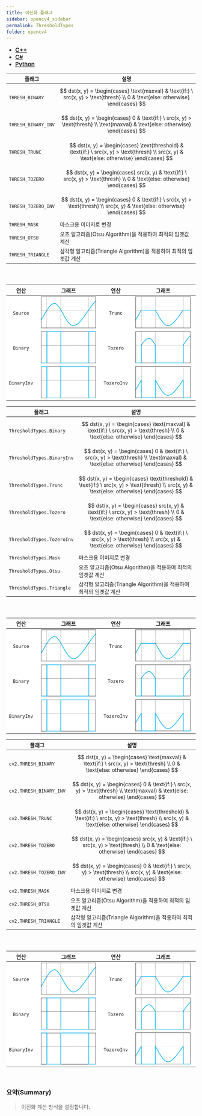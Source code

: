 ```yaml
---
title: 이진화 플래그
sidebar: opencv4_sidebar
permalink: ThresholdTypes
folder: opencv4
---
```


<ul id="profileTabs" class="nav nav-tabs">
    <li class="active"><a class="noCrossRef" href="#L1" data-toggle="tab" style="width: 100px; text-align: center; font-weight: 600; font-size: 15px;">C++</a></li>
    <li><a class="noCrossRef" href="#L2" data-toggle="tab" style="width: 100px; text-align: center; font-weight: 600; font-size: 15px;">C#</a></li>
    <li><a class="noCrossRef" href="#L3" data-toggle="tab" style="width: 100px; text-align: center; font-weight: 600; font-size: 15px;">Python</a></li>
</ul>

<div class="tab-content">
<div role="tabpanel" class="tab-pane active" id="L1" markdown="1">

| 플래그             | 설명                                                             |
| ----------------- | ---------------------------------------------------------------- |
| `THRESH_BINARY` | $$ dst(x, y) = \begin{cases} \text{maxval} & \text{if:} \ src(x, y) > \text{thresh} \\ 0 & \text{else: otherwise} \end{cases} $$ |
| `THRESH_BINARY_INV` | $$ dst(x, y) = \begin{cases} 0 & \text{if:} \ src(x, y) > \text{thresh} \\ \text{maxval} & \text{else: otherwise} \end{cases} $$ |
| `THRESH_TRUNC` | $$ dst(x, y) = \begin{cases} \text{threshold} & \text{if:} \ src(x, y) > \text{thresh} \\ src(x, y) & \text{else: otherwise} \end{cases} $$ |
| `THRESH_TOZERO` | $$ dst(x, y) = \begin{cases} src(x, y) & \text{if:} \ src(x, y) > \text{thresh} \\ 0 & \text{else: otherwise} \end{cases} $$ |
| `THRESH_TOZERO_INV` | $$ dst(x, y) = \begin{cases} 0 & \text{if:} \ src(x, y) > \text{thresh} \\ src(x, y) & \text{else: otherwise} \end{cases} $$ |
| `THRESH_MASK` | 마스크용 이미지로 변경 |
| `THRESH_OTSU` | 오츠 알고리즘(Otsu Algorithm)을 적용하여 최적의 임곗값 계산 |
| `THRESH_TRIANGLE` | 삼각형 알고리즘(Triangle Algorithm)을 적용하여 최적의 임곗값 계산 |

<table style="margin-top: 4em;">
    <thead>
    <tr>
        <th style="text-align: center">연산</th>
        <th style="text-align: center">그래프</th>
        <th style="text-align: center">연산</th>
        <th style="text-align: center">그래프</th>
    </tr>
    </thead>
    <tbody>
    <tr style="background-color: white;">
        <td style="text-align: center"><code class="highlighter-rouge">Source</code></td>
        <td style="text-align: center"><img src="images/opencv4/ThresholdTypes/src.png" class="center_img"></td>
        <td style="text-align: center"><code class="highlighter-rouge">Trunc</code></td>
        <td style="text-align: center"><img src="images/opencv4/ThresholdTypes/trunc.png" class="center_img"></td>
    </tr>
    <tr style="background-color: white;">
        <td style="text-align: center"><code class="highlighter-rouge">Binary</code></td>
        <td style="text-align: center"><img src="images/opencv4/ThresholdTypes/binary.png" class="center_img"></td>
        <td style="text-align: center"><code class="highlighter-rouge">Tozero</code></td>
        <td style="text-align: center"><img src="images/opencv4/ThresholdTypes/tozero.png" class="center_img"></td>
    </tr>
    <tr style="background-color: white;">
        <td style="text-align: center"><code class="highlighter-rouge">BinaryInv</code></td>
        <td style="text-align: center"><img src="images/opencv4/ThresholdTypes/binary_inv.png" class="center_img"></td>
        <td style="text-align: center"><code class="highlighter-rouge">TozeroInv</code></td>
        <td style="text-align: center"><img src="images/opencv4/ThresholdTypes/tozero_inv.png" class="center_img"></td>
    </tr>
    </tbody>
</table>

</div>

<div role="tabpanel" class="tab-pane" id="L2" markdown="1">

| 플래그             | 설명                                                             |
| ----------------- | ---------------------------------------------------------------- | 
| `ThresholdTypes.Binary` | $$ dst(x, y) = \begin{cases} \text{maxval} & \text{if:} \ src(x, y) > \text{thresh} \\ 0 & \text{else: otherwise} \end{cases} $$ |
| `ThresholdTypes.BinaryInv` | $$ dst(x, y) = \begin{cases} 0 & \text{if:} \ src(x, y) > \text{thresh} \\ \text{maxval} & \text{else: otherwise} \end{cases} $$ |
| `ThresholdTypes.Trunc` | $$ dst(x, y) = \begin{cases} \text{threshold} & \text{if:} \ src(x, y) > \text{thresh} \\ src(x, y) & \text{else: otherwise} \end{cases} $$ |
| `ThresholdTypes.Tozero` | $$ dst(x, y) = \begin{cases} src(x, y) & \text{if:} \ src(x, y) > \text{thresh} \\ 0 & \text{else: otherwise} \end{cases} $$ |
| `ThresholdTypes.TozeroInv` | $$ dst(x, y) = \begin{cases} 0 & \text{if:} \ src(x, y) > \text{thresh} \\ src(x, y) & \text{else: otherwise} \end{cases} $$ |
| `ThresholdTypes.Mask` | 마스크용 이미지로 변경 |
| `ThresholdTypes.Otsu` | 오츠 알고리즘(Otsu Algorithm)을 적용하여 최적의 임곗값 계산 |
| `ThresholdTypes.Triangle` | 삼각형 알고리즘(Triangle Algorithm)을 적용하여 최적의 임곗값 계산 |

<table style="margin-top: 4em;">
    <thead>
    <tr>
        <th style="text-align: center">연산</th>
        <th style="text-align: center">그래프</th>
        <th style="text-align: center">연산</th>
        <th style="text-align: center">그래프</th>
    </tr>
    </thead>
    <tbody>
    <tr style="background-color: white;">
        <td style="text-align: center"><code class="highlighter-rouge">Source</code></td>
        <td style="text-align: center"><img src="images/opencv4/ThresholdTypes/src.png" class="center_img"></td>
        <td style="text-align: center"><code class="highlighter-rouge">Trunc</code></td>
        <td style="text-align: center"><img src="images/opencv4/ThresholdTypes/trunc.png" class="center_img"></td>
    </tr>
    <tr style="background-color: white;">
        <td style="text-align: center"><code class="highlighter-rouge">Binary</code></td>
        <td style="text-align: center"><img src="images/opencv4/ThresholdTypes/binary.png" class="center_img"></td>
        <td style="text-align: center"><code class="highlighter-rouge">Tozero</code></td>
        <td style="text-align: center"><img src="images/opencv4/ThresholdTypes/tozero.png" class="center_img"></td>
    </tr>
    <tr style="background-color: white;">
        <td style="text-align: center"><code class="highlighter-rouge">BinaryInv</code></td>
        <td style="text-align: center"><img src="images/opencv4/ThresholdTypes/binary_inv.png" class="center_img"></td>
        <td style="text-align: center"><code class="highlighter-rouge">TozeroInv</code></td>
        <td style="text-align: center"><img src="images/opencv4/ThresholdTypes/tozero_inv.png" class="center_img"></td>
    </tr>
    </tbody>
</table>

</div>

<div role="tabpanel" class="tab-pane" id="L3" markdown="1">

| 플래그             | 설명                                                             |
| ----------------- | ---------------------------------------------------------------- | 
| `cv2.THRESH_BINARY` | $$ dst(x, y) = \begin{cases} \text{maxval} & \text{if:} \ src(x, y) > \text{thresh} \\ 0 & \text{else: otherwise} \end{cases} $$ |
| `cv2.THRESH_BINARY_INV` | $$ dst(x, y) = \begin{cases} 0 & \text{if:} \ src(x, y) > \text{thresh} \\ \text{maxval} & \text{else: otherwise} \end{cases} $$ |
| `cv2.THRESH_TRUNC` | $$ dst(x, y) = \begin{cases} \text{threshold} & \text{if:} \ src(x, y) > \text{thresh} \\ src(x, y) & \text{else: otherwise} \end{cases} $$ |
| `cv2.THRESH_TOZERO` | $$ dst(x, y) = \begin{cases} src(x, y) & \text{if:} \ src(x, y) > \text{thresh} \\ 0 & \text{else: otherwise} \end{cases} $$ |
| `cv2.THRESH_TOZERO_INV` | $$ dst(x, y) = \begin{cases} 0 & \text{if:} \ src(x, y) > \text{thresh} \\ src(x, y) & \text{else: otherwise} \end{cases} $$ |
| `cv2.THRESH_MASK` | 마스크용 이미지로 변경 |
| `cv2.THRESH_OTSU` | 오츠 알고리즘(Otsu Algorithm)을 적용하여 최적의 임곗값 계산 |
| `cv2.THRESH_TRIANGLE` | 삼각형 알고리즘(Triangle Algorithm)을 적용하여 최적의 임곗값 계산 |

<table style="margin-top: 4em;">
    <thead>
    <tr>
        <th style="text-align: center">연산</th>
        <th style="text-align: center">그래프</th>
        <th style="text-align: center">연산</th>
        <th style="text-align: center">그래프</th>
    </tr>
    </thead>
    <tbody>
    <tr style="background-color: white;">
        <td style="text-align: center"><code class="highlighter-rouge">Source</code></td>
        <td style="text-align: center"><img src="images/opencv4/ThresholdTypes/src.png" class="center_img"></td>
        <td style="text-align: center"><code class="highlighter-rouge">Trunc</code></td>
        <td style="text-align: center"><img src="images/opencv4/ThresholdTypes/trunc.png" class="center_img"></td>
    </tr>
    <tr style="background-color: white;">
        <td style="text-align: center"><code class="highlighter-rouge">Binary</code></td>
        <td style="text-align: center"><img src="images/opencv4/ThresholdTypes/binary.png" class="center_img"></td>
        <td style="text-align: center"><code class="highlighter-rouge">Tozero</code></td>
        <td style="text-align: center"><img src="images/opencv4/ThresholdTypes/tozero.png" class="center_img"></td>
    </tr>
    <tr style="background-color: white;">
        <td style="text-align: center"><code class="highlighter-rouge">BinaryInv</code></td>
        <td style="text-align: center"><img src="images/opencv4/ThresholdTypes/binary_inv.png" class="center_img"></td>
        <td style="text-align: center"><code class="highlighter-rouge">TozeroInv</code></td>
        <td style="text-align: center"><img src="images/opencv4/ThresholdTypes/tozero_inv.png" class="center_img"></td>
    </tr>
    </tbody>
</table>

</div>
</div>

<br>

### 요약(Summary)

> 이진화 계산 방식을 설정합니다.

